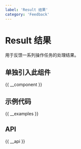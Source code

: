 ```yaml
---
label: 'Result 结果'
category: 'Feedback'
---
```


# Result 结果

用于反馈一系列操作任务的处理结果。

## 单独引入此组件

{{ __component }}

## 示例代码

{{ __examples }}

## API

{{ __api }}
